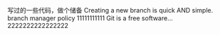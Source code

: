 写过的一些代码，做个储备
Creating a new branch is quick AND simple.
branch manager policy
11111111111
Git is a free software...
2222222222222222
